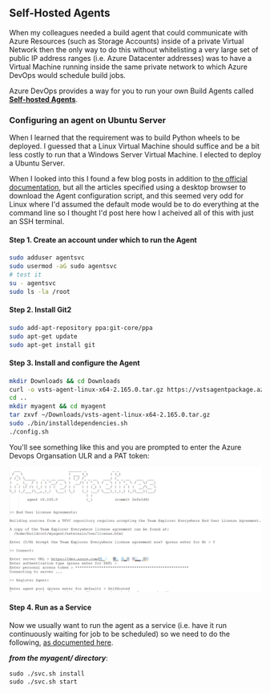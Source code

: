 ## Self-Hosted Agents

When my colleagues needed a build agent that could communicate with Azure Resources (such as Storage Accounts) inside of a private Virtual Network then the only way to do this without whitelisting a very large set of public IP address ranges (i.e. Azure Datacenter addresses) was to have a Virtual Machine running inside the same private network to which Azure DevOps would schedule build jobs.

Azure DevOps provides a way for you to run your own Build Agents called [**Self-hosted Agents**](https://docs.microsoft.com/en-us/azure/devops/pipelines/agents/agents?view=azure-devops).

### Configuring an agent on Ubuntu Server

When I learned that the requirement was to build Python wheels to be deployed. I guessed that a Linux Virtual Machine should suffice and be a bit less costly to run that a Windows Server Virtual Machine. I elected to deploy a Ubuntu Server.

When I looked into this I found a few blog posts in addition to [the official documentation](https://docs.microsoft.com/en-us/azure/devops/pipelines/agents/v2-linux?view=azure-devops), but all the articles specified using a desktop browser to download the Agent configuration script, and this seemed very odd for Linux where I'd assumed the default mode would be to do everything at the command line so I thought I'd post here how I acheived all of this with just an SSH terminal.

#### Step 1. Create an account under which to run the Agent

```bash
sudo adduser agentsvc
sudo usermod -aG sudo agentsvc
# test it
su - agentsvc
sudo ls -la /root
```

#### Step 2. Install Git2
```bash
sudo add-apt-repository ppa:git-core/ppa
sudo apt-get update
sudo apt-get install git
```

#### Step 3. Install and configure the Agent
```bash
mkdir Downloads && cd Downloads
curl -o vsts-agent-linux-x64-2.165.0.tar.gz https://vstsagentpackage.azureedge.net/agent/2.165.0/vsts-agent-linux-x64-2.165.0.tar.gz
cd .. 
mkdir myagent && cd myagent
tar zxvf ~/Downloads/vsts-agent-linux-x64-2.165.0.tar.gz
sudo ./bin/installdependencies.sh
./config.sh
```

You'll see something like this and you are prompted to enter the Azure Devops Organsation ULR and a PAT token:

![Image](media/agent-config-sh.png)

#### Step 4. Run as a Service

Now we usually want to run the agent as a service (i.e. have it run continuously waiting for job to be scheduled) so we need to do the following, [as documented here](https://docs.microsoft.com/en-us/azure/devops/pipelines/agents/v2-linux?view=azure-devops#run-as-a-systemd-service).

***from the myagent/ directory***:
```
sudo ./svc.sh install
sudo ./svc.sh start
```